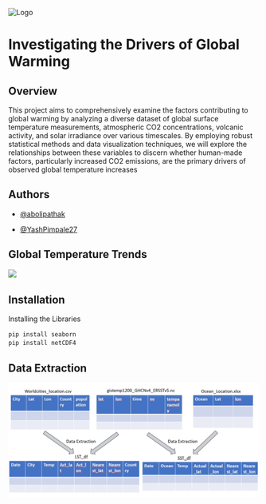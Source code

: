 
![Logo](https://earthobservatory.nasa.gov/ContentWOC/images/globaltemp/global_gis_1880-1884.png)


# Investigating the Drivers of Global Warming




## Overview

This project aims to comprehensively examine the factors contributing to global warming by analyzing a diverse dataset of global surface temperature measurements, atmospheric CO2 concentrations, volcanic activity, and solar irradiance over various timescales. By employing robust statistical methods and data visualization techniques, we will explore the relationships between these variables to discern whether human-made factors, particularly increased CO2 emissions, are the primary drivers of observed global temperature increases
## Authors

- [@abolipathak](https://github.com/abolipathak)

- [@YashPimpale27](https://github.com/YashPimpale27)
##  Global Temperature Trends

![](https://github.com/ACM40960/project-abolipathak/blob/main/Global_Mean_Temperature_Change.gif)


## Installation

Installing the Libraries

```bash
pip install seaborn
pip install netCDF4
```
    
## Data Extraction 


![](https://github.com/ACM40960/project-abolipathak/blob/main/data_extraction.jpg)



